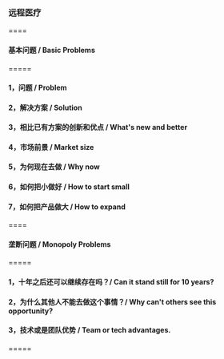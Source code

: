 ### 远程医疗

====

#### 基本问题 / Basic Problems

=====

#### 1，问题 / Problem

#### 2，解决方案 / Solution

#### 3，相比已有方案的创新和优点 / What's new and better

#### 4，市场前景 / Market size

#### 5，为何现在去做 / Why now

#### 6，如何把小做好 / How to start small

#### 7，如何把产品做大 / How to expand

====

#### 垄断问题 / Monopoly Problems

=====

#### 1，十年之后还可以继续存在吗？/ Can it stand still for 10 years?

#### 2，为什么其他人不能去做这个事情？/ Why can't others see this opportunity?

#### 3，技术或是团队优势 / Team or tech advantages.

=====

